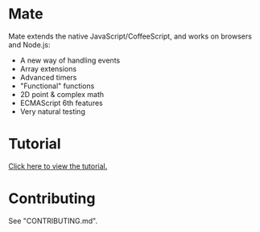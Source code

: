 Mate
====

Mate extends the native JavaScript/CoffeeScript, and works on browsers and Node.js:

- A new way of handling events
- Array extensions
- Advanced timers
- "Functional" functions
- 2D point & complex math
- ECMAScript 6th features
- Very natural testing

Tutorial
====

[Click here to view the tutorial.](http://zhanzhenzhen.github.io/mate/)

# Contributing

See "CONTRIBUTING.md".
